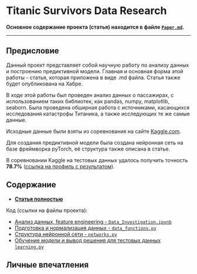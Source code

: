 # Titanic Survivors Data Research

**Основное содержание проекта (статья) находится в файле [`Paper.md`](https://github.com/pas-zhukov/Titanic-Survivors-Data-Research/blob/master/Paper.md).**

---

## Предисловие

Данный проект представляет собой научную работу по анализу данных и построению предиктивной модели. Главная и основная форма этой работы - статья, которая приложена в виде .md файла. Статья также будет опубликована на Хабре.

В ходе этой работы был проведен анализ данных о пассажирах, с использованием таких библиотек, как pandas, numpy, matplotlib, seaborn. Была проведена обширная работа с источниками, касающихся исследования катастрофы Титаника, а также исследующих те же самые данные.

Исходные данные были взяты из соревнования на сайте [Kaggle.com](https://www.kaggle.com/competitions/titanic).

Для создания предиктивной модели была создана нейронная сеть на базе фреймворка pyTorch, её структура также описана в статье.

В соревновании Kaggle на тестовых данных удалось получить точность **78.7%** ([ссылка на профиль с результатом](https://www.kaggle.com/paszhukov/competitions?tab=active)).

## Содержание

* **[Статья полностью](https://github.com/pas-zhukov/Titanic-Survivors-Data-Research/blob/master/Paper.md)**

Код (ссылки на файлы проекта):
* [Анализ данных, feature engineering - `Data_Investigation.ipynb`](https://github.com/pas-zhukov/Titanic-Survivors-Data-Research/blob/master/Data_Investigation.ipynb)
* [Подготовка и нормализация данных - `data_functions.py`](https://github.com/pas-zhukov/Titanic-Survivors-Data-Research/blob/master/data_functions.py)
* [Структура нейронной сети - `networks.py`](https://github.com/pas-zhukov/Titanic-Survivors-Data-Research/blob/master/networks.py)
* [Обучение модели и вывод решения для тестовых данных `learning.py`](https://github.com/pas-zhukov/Titanic-Survivors-Data-Research/blob/master/learning.py)

## Личные впечатления
